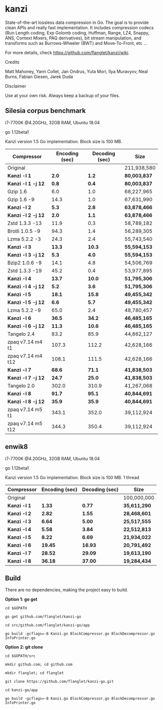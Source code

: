 kanzi
=====


State-of-the-art lossless data compression in Go.
The goal is to provide clean APIs and really fast implementation.
It includes compression codecs (Run Length coding, Exp Golomb coding, Huffman, Range, LZ4, Snappy, ANS, Context Mixers, PAQ derivatives), bit stream manipulation, and transforms such as Burrows-Wheeler (BWT) and Move-To-Front, etc ...



For more details, check https://github.com/flanglet/kanzi/wiki.

Credits

Matt Mahoney,
Yann Collet,
Jan Ondrus,
Yuta Mori,
Ilya Muravyov,
Neal Burns,
Fabian Giesen,
Jarek Duda

Disclaimer

Use at your own risk. Always keep a backup of your files.



Silesia corpus benchmark
-------------------------

i7-7700K @4.20GHz, 32GB RAM, Ubuntu 18.04

go 1.12beta1

Kanzi version 1.5 Go implementation. Block size is 100 MB. 


|        Compressor           | Encoding (sec)  | Decoding (sec)  |    Size          |
|-----------------------------|-----------------|-----------------|------------------|
|Original     	              |                 |                 |   211,938,580    |	
|**Kanzi -l 1**               |  	   **2.0** 	  |     **1.2**     |  **80,003,837**  |
|**Kanzi -l 1 -j 12**         |  	   **0.8** 	  |     **0.4**     |  **80,003,837**  |
|Gzip 1.6	                    |        6.0      |       1.0       |    68,227,965    |        
|Gzip 1.6	-9                  |       14.3      |       1.0       |    67,631,990    |        
|**Kanzi -l 2**               |	     **5.3**	  |     **2.8**     |  **63,878,466**  |
|**Kanzi -l 2 -j 12**         |	     **2.0**	  |     **1.1**     |  **63,878,466**  |
|Zstd 1.3.3 -13               |	      11.9      |       0.3       |    58,789,182    |
|Brotli 1.0.5 -9              |       94.3      |       1.4       |    56,289,305    |
|Lzma 5.2.2 -3	              |       24.3	    |       2.4       |    55,743,540    |
|**Kanzi -l 3**               |	    **13.3**	  |    **10.3**     |  **55,594,153**  |
|**Kanzi -l 3 -j 12**         |	     **5.3**	  |     **4.0**     |  **55,594,153**  |
|Bzip2 1.0.6 -9	              |       14.1      |       4.8       |    54,506,769	   |
|Zstd 1.3.3 -19	              |       45.2      |       0.4       |    53,977,895    |
|**Kanzi -l 4**               |	    **13.7**	  |    **10.0**     |  **51,795,306**  |
|**Kanzi -l 4 -j 12**         |      **5.2**    |     **3.6**     |  **51,795,306**  |
|**Kanzi -l 5**	              |     **18.1**    |    **15.8**     |  **49,455,342**  |
|**Kanzi -l 5 -j 12**         |      **6.6**    |     **5.7**     |  **49,455,342**  |
|Lzma 5.2.2 -9                |       65.0	    |       2.4       |    48,780,457    |
|**Kanzi -l 6**               |     **36.5**	  |    **34.2**     |  **46,485,165**  |
|**Kanzi -l 6 -j 12**         |     **11.3**	  |    **10.6**     |  **46,485,165**  |
|Tangelo 2.4	                |       83.2      |      85.9       |    44,862,127    |
|zpaq v7.14 m4 t1             |      107.3	    |     112.2       |    42,628,166    |
|zpaq v7.14 m4 t12            |      108.1	    |     111.5       |    42,628,166    |
|**Kanzi -l 7**               |     **68.6**	  |    **71.1**     |  **41,838,503**  |
|**Kanzi -l 7 -j 12**         |     **24.7**	  |    **25.0**     |  **41,838,503**  |
|Tangelo 2.0	                |      302.0    	|     310.9       |    41,267,068    |
|**Kanzi -l 8**               |     **91.7**	  |    **95.1**     |  **40,844,691**  |
|**Kanzi -l 8 -j 12**         |     **35.9**	  |    **35.9**     |  **40,844,691**  |
|zpaq v7.14 m5 t1             |	     343.1	    |     352.0       |    39,112,924    |
|zpaq v7.14 m5 t12            |	     344.3	    |     350.4       |    39,112,924    |


enwik8
-------

i7-7700K @4.20GHz, 32GB RAM, Ubuntu 18.04

go 1.12beta1

Kanzi version 1.5 Go implementation. Block size is 100 MB. 1 thread


|        Compressor           | Encoding (sec)  | Decoding (sec)  |    Size          |
|-----------------------------|-----------------|-----------------|------------------|
|Original     	              |                 |                 |   100,000,000    |	
|**Kanzi -l 1**               |  	  **1.33** 	  |    **0.77**     |  **35,611,290**  |
|**Kanzi -l 2**               |     **2.82**    |    **1.55**     |  **28,468,601**  |        
|**Kanzi -l 3**               |	    **6.64**    |    **5.00**     |  **25,517,555**  |
|**Kanzi -l 4**               |	    **5.58**	  |    **3.84**     |  **22,512,813**  |
|**Kanzi -l 5**               |	    **8.22**	  |    **6.69**     |  **21,934,022**  |
|**Kanzi -l 6**               |	   **19.45**	  |   **16.93**     |  **20,791,492**  |
|**Kanzi -l 7**               |	   **28.52**	  |   **29.09**     |  **19,613,190**  |
|**Kanzi -l 8**               |	   **36.18**	  |   **37.00**     |  **19,284,434**  |


Build
-----

There are no dependencies, making the project easy to build.

**Option 1: go get** 

~~~
cd $GOPATH

go get github.com/flanglet/kanzi-go

cd src/github.com/flanglet/kanzi-go/app

go build -gcflags=-B Kanzi.go BlockCompressor.go BlockDecompressor.go InfoPrinter.go
~~~



**Option 2: git clone** 

~~~
cd $GOPATH/src

mkdir github.com; cd github.com

mkdir flanglet; cd flanglet

git clone https://github.com/flanglet/kanzi-go.git

cd kanzi-go/app

go build -gcflags=-B Kanzi.go BlockCompressor.go BlockDecompressor.go InfoPrinter.go
~~~
